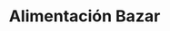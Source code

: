 ---
title: "Alimentación Bazar"
url: /madrid/alimentacion-bazar-calle-del-canaveral/
shop: tienda de variedades
---